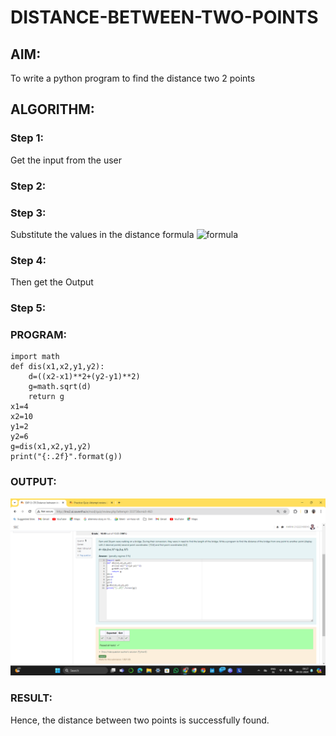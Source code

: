 # DISTANCE-BETWEEN-TWO-POINTS

## AIM:
To write a python program to find the distance two 2 points
## ALGORITHM:
### Step 1: 
Get the input from the user

### Step 2: 
### Step 3: 
Substitute the values in the distance formula  ![formula](/formula.JPG)

### Step 4: 
Then get the Output

### Step 5: 
### PROGRAM:


`````
import math
def dis(x1,x2,y1,y2):
    d=((x2-x1)**2+(y2-y1)**2) 
    g=math.sqrt(d)
    return g
x1=4
x2=10
y1=2
y2=6
g=dis(x1,x2,y1,y2)
print("{:.2f}".format(g))
`````

### OUTPUT:
![alt text](distance.png)

### RESULT:
Hence, the distance between two points is successfully found.